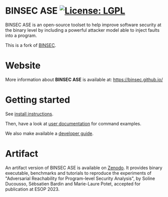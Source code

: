 # BINSEC ASE [![License: LGPL](https://img.shields.io/badge/license-LGPL--2.1-blue.svg)](https://opensource.org/licenses/LGPL-2.1)

BINSEC ASE is an open-source toolset to help improve software security at
the binary level by including a powerful attacker model able to inject faults into a program. 

This is a fork of [BINSEC](https://binsec.github.io/).

# Website

More information about **BINSEC ASE** is available at: https://binsec.github.io/

# Getting started

See [install instructions](./INSTALL.md). 

Then, have a look at [user documentation](documentation_ASE/user_guide/README.md) for command examples.

We also make available a [developer guide](documentation_ASE/developper_guide/README.md).

# Artifact

An artifact version of BINSEC ASE is available on [Zenodo](https://zenodo.org/record/7507112#.Y7cLsKfMJhE). It provides binary executable, benchmarks and tutorials to reproduce the experiments of "Adversarial Reachability for Program-level Security Analysis", by Soline Ducousso, Sébsatien Bardin and Marie-Laure Potet, accepted for publication at ESOP 2023.